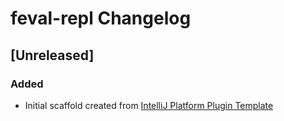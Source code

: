 <!-- Keep a Changelog guide -> https://keepachangelog.com -->

# feval-repl Changelog

## [Unreleased]
### Added
- Initial scaffold created from [IntelliJ Platform Plugin Template](https://github.com/JetBrains/intellij-platform-plugin-template)
